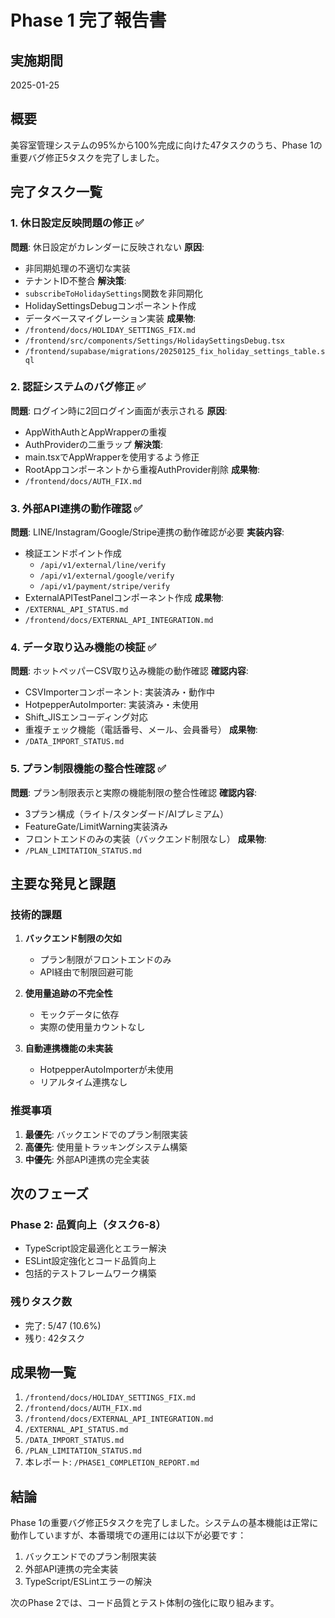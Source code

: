 # Phase 1 完了報告書

## 実施期間
2025-01-25

## 概要
美容室管理システムの95%から100%完成に向けた47タスクのうち、Phase 1の重要バグ修正5タスクを完了しました。

## 完了タスク一覧

### 1. 休日設定反映問題の修正 ✅
**問題**: 休日設定がカレンダーに反映されない
**原因**: 
- 非同期処理の不適切な実装
- テナントID不整合
**解決策**:
- `subscribeToHolidaySettings`関数を非同期化
- HolidaySettingsDebugコンポーネント作成
- データベースマイグレーション実装
**成果物**:
- `/frontend/docs/HOLIDAY_SETTINGS_FIX.md`
- `/frontend/src/components/Settings/HolidaySettingsDebug.tsx`
- `/frontend/supabase/migrations/20250125_fix_holiday_settings_table.sql`

### 2. 認証システムのバグ修正 ✅
**問題**: ログイン時に2回ログイン画面が表示される
**原因**: 
- AppWithAuthとAppWrapperの重複
- AuthProviderの二重ラップ
**解決策**:
- main.tsxでAppWrapperを使用するよう修正
- RootAppコンポーネントから重複AuthProvider削除
**成果物**:
- `/frontend/docs/AUTH_FIX.md`

### 3. 外部API連携の動作確認 ✅
**問題**: LINE/Instagram/Google/Stripe連携の動作確認が必要
**実装内容**:
- 検証エンドポイント作成
  - `/api/v1/external/line/verify`
  - `/api/v1/external/google/verify`
  - `/api/v1/payment/stripe/verify`
- ExternalAPITestPanelコンポーネント作成
**成果物**:
- `/EXTERNAL_API_STATUS.md`
- `/frontend/docs/EXTERNAL_API_INTEGRATION.md`

### 4. データ取り込み機能の検証 ✅
**問題**: ホットペッパーCSV取り込み機能の動作確認
**確認内容**:
- CSVImporterコンポーネント: 実装済み・動作中
- HotpepperAutoImporter: 実装済み・未使用
- Shift_JISエンコーディング対応
- 重複チェック機能（電話番号、メール、会員番号）
**成果物**:
- `/DATA_IMPORT_STATUS.md`

### 5. プラン制限機能の整合性確認 ✅
**問題**: プラン制限表示と実際の機能制限の整合性確認
**確認内容**:
- 3プラン構成（ライト/スタンダード/AIプレミアム）
- FeatureGate/LimitWarning実装済み
- フロントエンドのみの実装（バックエンド制限なし）
**成果物**:
- `/PLAN_LIMITATION_STATUS.md`

## 主要な発見と課題

### 技術的課題
1. **バックエンド制限の欠如**
   - プラン制限がフロントエンドのみ
   - API経由で制限回避可能

2. **使用量追跡の不完全性**
   - モックデータに依存
   - 実際の使用量カウントなし

3. **自動連携機能の未実装**
   - HotpepperAutoImporterが未使用
   - リアルタイム連携なし

### 推奨事項
1. **最優先**: バックエンドでのプラン制限実装
2. **高優先**: 使用量トラッキングシステム構築
3. **中優先**: 外部API連携の完全実装

## 次のフェーズ

### Phase 2: 品質向上（タスク6-8）
- TypeScript設定最適化とエラー解決
- ESLint設定強化とコード品質向上
- 包括的テストフレームワーク構築

### 残りタスク数
- 完了: 5/47 (10.6%)
- 残り: 42タスク

## 成果物一覧
1. `/frontend/docs/HOLIDAY_SETTINGS_FIX.md`
2. `/frontend/docs/AUTH_FIX.md`
3. `/frontend/docs/EXTERNAL_API_INTEGRATION.md`
4. `/EXTERNAL_API_STATUS.md`
5. `/DATA_IMPORT_STATUS.md`
6. `/PLAN_LIMITATION_STATUS.md`
7. 本レポート: `/PHASE1_COMPLETION_REPORT.md`

## 結論
Phase 1の重要バグ修正5タスクを完了しました。システムの基本機能は正常に動作していますが、本番環境での運用には以下が必要です：

1. バックエンドでのプラン制限実装
2. 外部API連携の完全実装
3. TypeScript/ESLintエラーの解決

次のPhase 2では、コード品質とテスト体制の強化に取り組みます。